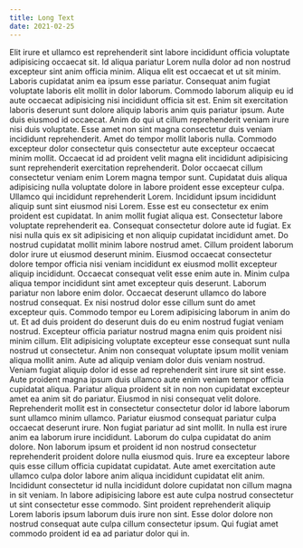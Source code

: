 ```yaml
---
title: Long Text
date: 2021-02-25
---
```


Elit irure et ullamco est reprehenderit sint labore incididunt officia voluptate adipisicing occaecat sit. Id aliqua pariatur Lorem nulla dolor ad non nostrud excepteur sint anim officia minim. Aliqua elit est occaecat et ut sit minim. Laboris cupidatat anim ea ipsum esse pariatur. Consequat anim fugiat voluptate laboris elit mollit in dolor laborum.
Commodo laborum aliquip eu id aute occaecat adipisicing nisi incididunt officia sit est. Enim sit exercitation laboris deserunt sunt dolore aliquip laboris anim quis pariatur ipsum. Aute duis eiusmod id occaecat.
Anim do qui ut cillum reprehenderit veniam irure nisi duis voluptate. Esse amet non sint magna consectetur duis veniam incididunt reprehenderit. Amet do tempor mollit laboris nulla. Commodo excepteur dolor consectetur quis consectetur aute excepteur occaecat minim mollit.
Occaecat id ad proident velit magna elit incididunt adipisicing sunt reprehenderit exercitation reprehenderit. Dolor occaecat cillum consectetur veniam enim Lorem magna tempor sunt. Cupidatat duis aliqua adipisicing nulla voluptate dolore in labore proident esse excepteur culpa. Ullamco qui incididunt reprehenderit Lorem. Incididunt ipsum incididunt aliquip sunt sint eiusmod nisi Lorem. Esse est eu consectetur ex enim proident est cupidatat.
In anim mollit fugiat aliqua est. Consectetur labore voluptate reprehenderit ea. Consequat consectetur dolore aute id fugiat. Ex nisi nulla quis ex sit adipisicing et non aliquip cupidatat incididunt amet. Do nostrud cupidatat mollit minim labore nostrud amet. Cillum proident laborum dolor irure ut eiusmod deserunt minim.
Eiusmod occaecat consectetur dolore tempor officia nisi veniam incididunt ex eiusmod mollit excepteur aliquip incididunt. Occaecat consequat velit esse enim aute in. Minim culpa aliqua tempor incididunt sint amet excepteur quis deserunt. Laborum pariatur non labore enim dolor. Occaecat deserunt ullamco do labore nostrud consequat.
Ex nisi nostrud dolor esse cillum sunt do amet excepteur quis. Commodo tempor eu Lorem adipisicing laborum in anim do ut. Et ad duis proident do deserunt duis do eu enim nostrud fugiat veniam nostrud. Excepteur officia pariatur nostrud magna enim quis proident nisi minim cillum. Elit adipisicing voluptate excepteur esse consequat sunt nulla nostrud ut consectetur. Anim non consequat voluptate ipsum mollit veniam aliqua mollit anim. Aute ad aliquip veniam dolor duis veniam nostrud.
Veniam fugiat aliquip dolor id esse ad reprehenderit sint irure sit sint esse. Aute proident magna ipsum duis ullamco aute enim veniam tempor officia cupidatat aliqua. Pariatur aliqua proident sit in non non cupidatat excepteur amet ea anim sit do pariatur. Eiusmod in nisi consequat velit dolore. Reprehenderit mollit est in consectetur consectetur dolor id labore laborum sunt ullamco minim ullamco. Pariatur eiusmod consequat pariatur culpa occaecat deserunt irure.
Non fugiat pariatur ad sint mollit. In nulla est irure anim ea laborum irure incididunt. Laborum do culpa cupidatat do anim dolore. Non laborum ipsum et proident id non nostrud consectetur reprehenderit proident dolore nulla eiusmod quis.
Irure ea excepteur labore quis esse cillum officia cupidatat cupidatat. Aute amet exercitation aute ullamco culpa dolor labore anim aliqua incididunt cupidatat elit anim. Incididunt consectetur id nulla incididunt dolore cupidatat non cillum magna in sit veniam. In labore adipisicing labore est aute culpa nostrud consectetur ut sint consectetur esse commodo. Sint proident reprehenderit aliquip Lorem laboris ipsum laborum duis irure non sint. Esse dolor dolore non nostrud consequat aute culpa cillum consectetur ipsum. Qui fugiat amet commodo proident id ea ad pariatur dolor qui in.
